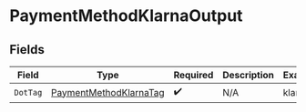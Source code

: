 # PaymentMethodKlarnaOutput


## Fields

| Field                                                                       | Type                                                                        | Required                                                                    | Description                                                                 | Example                                                                     |
| --------------------------------------------------------------------------- | --------------------------------------------------------------------------- | --------------------------------------------------------------------------- | --------------------------------------------------------------------------- | --------------------------------------------------------------------------- |
| `DotTag`                                                                    | [PaymentMethodKlarnaTag](../../Models/Components/PaymentMethodKlarnaTag.md) | :heavy_check_mark:                                                          | N/A                                                                         | klarna                                                                      |